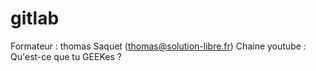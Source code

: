 # gitlab

Formateur : thomas Saquet (thomas@solution-libre.fr)
Chaine youtube : Qu'est-ce que tu GEEKes ?
